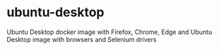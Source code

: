 # ubuntu-desktop
Ubuntu Desktop docker image with Firefox, Chrome, Edge and Ubuntu Desktop image with browsers and Selenium drivers
